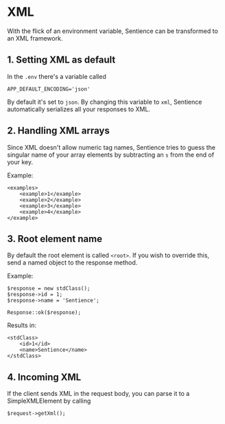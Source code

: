 # XML

With the flick of an environment variable, Sentience can be transformed to an XML framework.

## 1. Setting XML as default

In the `.env` there's a variable called
```
APP_DEFAULT_ENCODING='json'
```

By default it's set to `json`. By changing this variable to `xml`, Sentience automatically serializes all your responses to XML.

## 2. Handling XML arrays

Since XML doesn't allow numeric tag names, Sentience tries to guess the singular name of your array elements by subtracting an `s` from the end of your key.

Example:
```
<examples>
    <example>1</example>
    <example>2</example>
    <example>3</example>
    <example>4</example>
</example>
```

## 3. Root element name

By default the root element is called `<root>`. If you wish to override this, send a named object to the response method.

Example:
```
$response = new stdClass();
$response->id = 1;
$response->name = 'Sentience';

Response::ok($response);
```

Results in:
```
<stdClass>
    <id>1</id>
    <name>Sentience</name>
</stdClass>
```

## 4. Incoming XML

If the client sends XML in the request body, you can parse it to a SimpleXMLElement by calling
```
$request->getXml();
```
